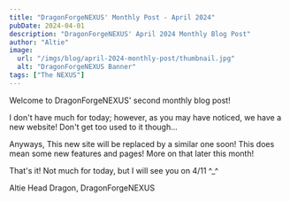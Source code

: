 ```yaml
---
title: "DragonForgeNEXUS' Monthly Post - April 2024"
pubDate: 2024-04-01
description: "DragonForgeNEXUS' April 2024 Monthly Blog Post"
author: "Altie"
image:
  url: "/imgs/blog/april-2024-monthly-post/thumbnail.jpg"
  alt: "DragonForgeNEXUS Banner"
tags: ["The NEXUS"]
---
```


Welcome to DragonForgeNEXUS' second monthly blog post!

I don't have much for today; however, as you may have noticed, we have a new website! Don't get too used to it though...

Anyways, This new site will be replaced by a similar one soon! This does mean some new features and pages! More on that later this month!

That's it! Not much for today, but I will see you on 4/11 ^_^

Altie
Head Dragon, DragonForgeNEXUS